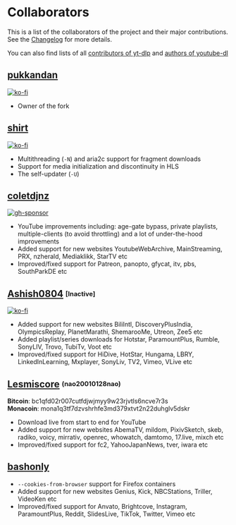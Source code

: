 # Collaborators

This is a list of the collaborators of the project and their major contributions. See the [Changelog](Changelog.md) for more details.

You can also find lists of all [contributors of yt-dlp](CONTRIBUTORS) and [authors of youtube-dl](https://github.com/ytdl-org/youtube-dl/blob/master/AUTHORS)


## [pukkandan](https://github.com/pukkandan)

[![ko-fi](https://img.shields.io/badge/_-Ko--fi-red.svg?logo=kofi&labelColor=555555&style=for-the-badge)](https://ko-fi.com/pukkandan)

* Owner of the fork



## [shirt](https://github.com/shirt-dev)

[![ko-fi](https://img.shields.io/badge/_-Ko--fi-red.svg?logo=kofi&labelColor=555555&style=for-the-badge)](https://ko-fi.com/shirt)

* Multithreading (`-N`) and aria2c support for fragment downloads
* Support for media initialization and discontinuity in HLS
* The self-updater (`-U`)



## [coletdjnz](https://github.com/coletdjnz)

[![gh-sponsor](https://img.shields.io/badge/_-Sponsor-red.svg?logo=githubsponsors&labelColor=555555&style=for-the-badge)](https://github.com/sponsors/coletdjnz)

* YouTube improvements including: age-gate bypass, private playlists, multiple-clients (to avoid throttling) and a lot of under-the-hood improvements
* Added support for new websites YoutubeWebArchive, MainStreaming, PRX, nzherald, Mediaklikk, StarTV etc
* Improved/fixed support for Patreon, panopto, gfycat, itv, pbs, SouthParkDE etc



## [Ashish0804](https://github.com/Ashish0804) <sub><sup>[Inactive]</sup></sub>

[![ko-fi](https://img.shields.io/badge/_-Ko--fi-red.svg?logo=kofi&labelColor=555555&style=for-the-badge)](https://ko-fi.com/ashish0804)

* Added support for new websites BiliIntl, DiscoveryPlusIndia, OlympicsReplay, PlanetMarathi, ShemarooMe, Utreon, Zee5 etc
* Added playlist/series downloads for Hotstar, ParamountPlus, Rumble, SonyLIV, Trovo, TubiTv, Voot etc
* Improved/fixed support for HiDive, HotStar, Hungama, LBRY, LinkedInLearning, Mxplayer, SonyLiv, TV2, Vimeo, VLive etc


## [Lesmiscore](https://github.com/Lesmiscore) <sup><sub>(nao20010128nao)</sup></sub>

**Bitcoin**: bc1qfd02r007cutfdjwjmyy9w23rjvtls6ncve7r3s  
**Monacoin**: mona1q3tf7dzvshrhfe3md379xtvt2n22duhglv5dskr

* Download live from start to end for YouTube
* Added support for new websites AbemaTV, mildom, PixivSketch, skeb, radiko, voicy, mirrativ, openrec, whowatch, damtomo, 17.live, mixch etc
* Improved/fixed support for fc2, YahooJapanNews, tver, iwara etc


## [bashonly](https://github.com/bashonly)

* `--cookies-from-browser` support for Firefox containers
* Added support for new websites Genius, Kick, NBCStations, Triller, VideoKen etc
* Improved/fixed support for Anvato, Brightcove, Instagram, ParamountPlus, Reddit, SlidesLive, TikTok, Twitter, Vimeo etc

